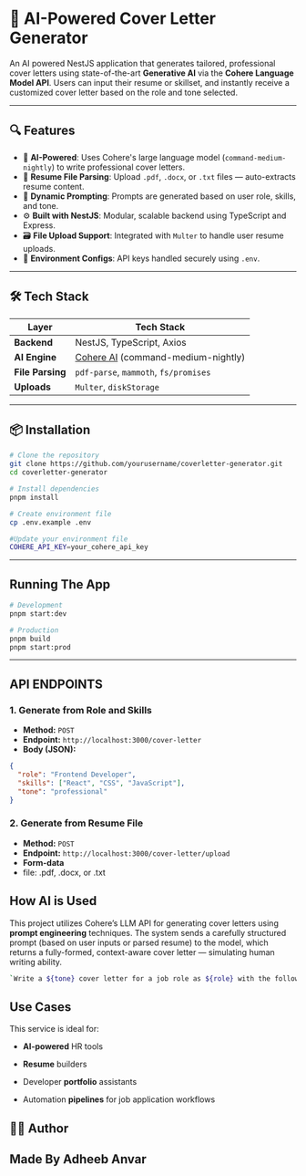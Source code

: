 # 🤖 AI-Powered Cover Letter Generator

An AI powered NestJS application that generates tailored, professional cover letters using state-of-the-art **Generative AI** via the **Cohere Language Model API**. Users can input their resume or skillset, and instantly receive a customized cover letter based on the role and tone selected.

---

## 🔍 Features

- 🧠 **AI-Powered**: Uses Cohere's large language model (`command-medium-nightly`) to write professional cover letters.
- 📄 **Resume File Parsing**: Upload `.pdf`, `.docx`, or `.txt` files — auto-extracts resume content.
- 🧠 **Dynamic Prompting**: Prompts are generated based on user role, skills, and tone.
- ⚙️ **Built with NestJS**: Modular, scalable backend using TypeScript and Express.
- 🗃️ **File Upload Support**: Integrated with `Multer` to handle user resume uploads.
- 🔐 **Environment Configs**: API keys handled securely using `.env`.

---

## 🛠️ Tech Stack

| Layer            | Tech Stack                                               |
| ---------------- | -------------------------------------------------------- |
| **Backend**      | NestJS, TypeScript, Axios                                |
| **AI Engine**    | [Cohere AI](https://cohere.com) (command-medium-nightly) |
| **File Parsing** | `pdf-parse`, `mammoth`, `fs/promises`                    |
| **Uploads**      | `Multer`, `diskStorage`                                  |

---

## 📦 Installation

```bash
# Clone the repository
git clone https://github.com/yourusername/coverletter-generator.git
cd coverletter-generator

# Install dependencies
pnpm install

# Create environment file
cp .env.example .env

#Update your environment file
COHERE_API_KEY=your_cohere_api_key

```

---

## Running The App

```bash
# Development
pnpm start:dev

# Production
pnpm build
pnpm start:prod

```

---

## API ENDPOINTS

### 1. Generate from Role and Skills

- **Method:** `POST`
- **Endpoint:** `http://localhost:3000/cover-letter`
- **Body (JSON):**

```json
{
  "role": "Frontend Developer",
  "skills": ["React", "CSS", "JavaScript"],
  "tone": "professional"
}
```

### 2. Generate from Resume File

- **Method:** `POST`
- **Endpoint:** `http://localhost:3000/cover-letter/upload`
- **Form-data**
- file: .pdf, .docx, or .txt

## How AI is Used

This project utilizes Cohere’s LLM API for generating cover letters using **prompt engineering** techniques. The system sends a carefully structured prompt (based on user inputs or parsed resume) to the model, which returns a fully-formed, context-aware cover letter — simulating human writing ability.

```bash
`Write a ${tone} cover letter for a job role as ${role} with the following skills: ${skills.join('')}. Make it concise and professional`;

```

## Use Cases

This service is ideal for:

- **AI-powered** HR tools

- **Resume** builders

- Developer **portfolio** assistants

- Automation **pipelines** for job application workflows

## 👨‍💻 Author

## Made By Adheeb Anvar

